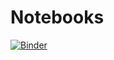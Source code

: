 # Notebooks

[![Binder](https://mybinder.org/badge_logo.svg)](https://mybinder.org/v2/gh/Raenevan/Notebooks/master)
